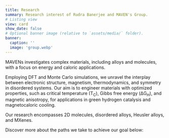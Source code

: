 ```yaml
---
title: Research
summary: Research interest of Rudra Banerjee and MAVEN's Group.
# Listing view
view: card
show_date: false
# Optional banner image (relative to `assets/media/` folder).
banner:
  caption: ''
  image: 'group.webp'
---
```

MAVENs investigates complex materials, including alloys and molecules, with a focus on energy and
caloric applications.

Employing DFT and Monte Carlo simulations, we unravel the interplay between
electronic structure, magnetism, thermodynamics, and symmetry in disordered systems. Our aim is to
engineer materials with optimized properties, such as critical temperature ($\mathsf{T_C}$), Gibbs
free energy ($\mathsf{\Delta G_H}$), and magnetic anisotropy, for applications in green hydrogen
catalysis and magnetocaloric cooling.

Our research encompasses 2D molecules, disordered alloys, Heusler alloys, and MXenes.


<!-- For our recent publications, go to {{% cta cta_link="../publication/" cta_text="Publications" %}} -->

Discover more about the paths we take to achieve our goal below:
